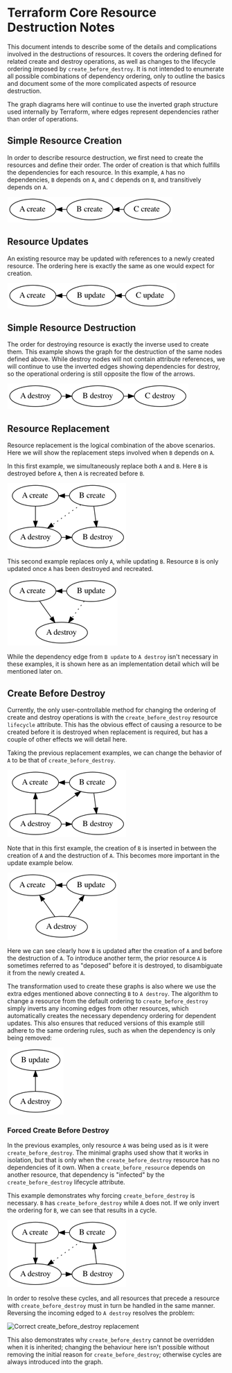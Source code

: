 # Terraform Core Resource Destruction Notes

This document intends to describe some of the details and complications
involved in the destructions of resources. It covers the ordering defined for
related create and destroy operations, as well as changes to the lifecycle
ordering imposed by `create_before_destroy`. It is not intended to enumerate
all possible combinations of dependency ordering, only to outline the basics
and document some of the more complicated aspects of resource destruction.

The graph diagrams here will continue to use the inverted graph structure used
internally by Terraform, where edges represent dependencies rather than order
of operations. 

## Simple Resource Creation

In order to describe resource destruction, we first need to create the
resources and define their order. The order of creation is that which fulfills
the dependencies for each resource. In this example, `A` has no dependencies,
`B` depends on `A`, and `C` depends on `B`, and transitively depends on `A`.

![Simple Resource Creation](./images/simple_create.png)
<!--
digraph create {
    subgraph nodes {
        rank=same;
        a [label="A create"];
        b [label="B create"];
        c [label="C create"];
        b -> c [dir=back];
        a -> b [dir=back];
    }
}
-->

## Resource Updates

An existing resource may be updated with references to a newly created
resource. The ordering here is exactly the same as one would expect for
creation.

![Simple Resource Updates](./images/simple_update.png)
<!--
digraph update {
    subgraph nodes {
        rank=same;
        a [label="A create"];
        b [label="B update"];
        c [label="C update"];
        b -> c [dir=back];
        a -> b [dir=back];
    }
}
-->

## Simple Resource Destruction

The order for destroying resource is exactly the inverse used to create them.
This example shows the graph for the destruction of the same nodes defined
above. While destroy nodes will not contain attribute references, we will
continue to use the inverted edges showing dependencies for destroy, so the
operational ordering is still opposite the flow of the arrows.

![Simple Resource Destruction](./images/simple_destroy.png)
<!--
digraph destroy {
    subgraph nodes {
        rank=same;
        a [label="A destroy"];
        b [label="B destroy"];
        c [label="C destroy"];
        a -> b;
        b -> c;
    }
}
-->


## Resource Replacement

Resource replacement is the logical combination of the above scenarios. Here we
will show the replacement steps involved when `B` depends on `A`.


In this first example, we simultaneously replace both `A` and `B`. Here `B` is
destroyed before `A`, then `A` is recreated before `B`.

![Replace All](./images/replace_all.png)
<!--
digraph replacement {
    subgraph create {
        rank=same;
        a [label="A create"];
        b [label="B create"];
        a -> b [dir=back];
    }
    subgraph destroy {
        rank=same;
        a_d [label="A destroy"];
        b_d [label="B destroy"];
        a_d -> b_d;
    }

    a -> a_d;
    b -> a_d [style=dotted];
    b -> b_d;
}
-->


This second example replaces only `A`, while updating `B`. Resource `B` is only
updated once `A` has been destroyed and recreated.

![Replace Dependency](./images/replace_one.png)
<!--
digraph replacement {
    subgraph create {
        rank=same;
        a [label="A create"];
        b [label="B update"];
        a -> b [dir=back];
    }
    subgraph destroy {
        rank=same;
        a_d [label="A destroy"];
    }

    a -> a_d;
    b -> a_d [style=dotted];
}
-->

While the dependency edge from `B update` to `A destroy` isn't necessary in
these examples, it is shown here as an implementation detail which will be
mentioned later on.

## Create Before Destroy

Currently, the only user-controllable method for changing the ordering of
create and destroy operations is with the `create_before_destroy` resource
`lifecycle` attribute. This has the obvious effect of causing a resource to be
created before it is destroyed when replacement is required, but has a couple
of other effects we will detail here.

Taking the previous replacement examples, we can change the behavior of `A` to
be that of `create_before_destroy`.

![Replace all, dependency is create_before_destroy](./images/replace_all_cbd_dep.png)
<!--
digraph replacement {
    subgraph create {
        rank=same;
        a [label="A create"];
        b [label="B create"];
        a -> b [dir=back];
    }
    subgraph destroy {
        rank=same;
        a_d [label="A destroy"];
        b_d [label="B destroy"];
        a_d -> b_d;
    }

    a -> a_d [dir=back];
    b -> a_d [dir=back];
    b -> b_d;
}
-->

Note that in this first example, the creation of `B` is inserted in between the
creation of `A` and the destruction of `A`. This becomes more important in the
update example below.


![Replace dependency, dependency is create_before_destroy](./images/replace_dep_cbd_dep.png)
<!--
digraph replacement {
    subgraph create {
        rank=same;
        a [label="A create"];
        b [label="B update"];
        a -> b [dir=back];
    }
    subgraph destroy {
        rank=same;
        a_d [label="A destroy"];
    }

    a -> a_d [dir=back];
    b -> a_d [dir=back];
}
-->

Here we can see clearly how `B` is updated after the creation of `A` and before
the destruction of `A`. To introduce another term, the prior resource `A` is
sometimes referred to as "deposed" before it is destroyed, to disambiguate it
from the newly created `A`.

The transformation used to create these graphs is also where we use the extra
edges mentioned above connecting `B` to `A destroy`. The algorithm to change a
resource from the default ordering to `create_before_destroy` simply inverts
any incoming edges from other resources, which automatically creates the
necessary dependency ordering for dependent updates. This also ensures that
reduced versions of this example still adhere to the same ordering rules, such
as when the dependency is only being removed:

![Update a destroyed create_before_destroy dependency](./images/update_destroy_cbd.png)
<!--
digraph update {
    subgraph create {
        rank=same;
        b [label="B update"];
    }
    subgraph destroy {
        rank=same;
        a_d [label="A destroy"];
    }

    b -> a_d [dir=back];
}
-->


### Forced Create Before Destroy

In the previous examples, only resource `A` was being used as is it were
`create_before_destroy`. The minimal graphs used show that it works in
isolation, but that is only when the `create_before_destroy` resource has no
dependencies of it own. When a `create_before_resource` depends on another
resource, that dependency is "infected" by the `create_before_destroy`
lifecycle attribute.

This example demonstrates why forcing `create_before_destroy` is necessary. `B`
has `create_before_destroy` while `A` does not. If we only invert the ordering
for `B`, we can see that results in a cycle.

![Incorrect create_before_destroy replacement](./images/replace_cbd_incorrect.png)
<!--
digraph replacement {
    subgraph create {
        rank=same;
        a [label="A create"];
        b [label="B create"];
        a -> b [dir=back];
    }
    subgraph destroy {
        rank=same;
        a_d [label="A destroy"];
        b_d [label="B destroy"];
        a_d -> b_d;
    }

    a -> a_d;
    b -> a_d [style=dotted];
    b -> b_d [dir=back];
}
-->

In order to resolve these cycles, and all resources that precede a resource
with `create_before_destroy` must in turn be handled in the same manner.
Reversing the incoming edged to `A destroy` resolves the problem:

![Correct create_before_destroy replacement](./images/replace_cbd_all.png)
<!--
digraph replacement {
    subgraph create {
        rank=same;
        a [label="A create"];
        b [label="B create"];
        a -> b [dir=back];
    }
    subgraph destroy {
        rank=same;
        a_d [label="A destroy"];
        b_d [label="B destroy"];
        a_d -> b_d;
    }

    a -> a_d [dir=back];
    b -> a_d [dir=back];
    b -> b_d [dir=back];
}
-->

This also demonstrates why `create_before_destry` cannot be overridden when
it is inherited; changing the behaviour here isn't possible without removing
the initial reason for `create_before_destroy`; otherwise cycles are always
introduced into the graph.
